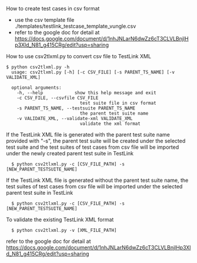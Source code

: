 How to create test cases in csv format

- use the csv template file ./templates/testlink_testcase_template_vungle.csv
- refer to the google doc for detail at 
https://docs.google.com/document/d/1nhJNLarN6dwZz6cT3CLVLBnjlHp3Xld_N81_g415CRg/edit?usp=sharing

How to use csv2tlxml.py to convert csv file to TestLink XML
  
    $ python csv2tlxml.py -h
      usage: csv2tlxml.py [-h] [-c CSV_FILE] [-s PARENT_TS_NAME] [-v VALIDATE_XML]

      optional arguments:
        -h, --help            show this help message and exit
        -c CSV_FILE, --csvfile CSV_FILE
                                test suite file in csv format
        -s PARENT_TS_NAME, --testsuite PARENT_TS_NAME
                                the parent test suite name
        -v VALIDATE_XML, --validate-xml VALIDATE_XML
                                validate the xml format
  
If the TestLink XML file is generated with the parent test suite name provided with "-s", the parent test suite will be created under the selected test suite and the test suites of test cases from csv file will be imported under the newly created parent test suite in TestLink

      $ python csv2tlxml.py -c [CSV_FILE_PATH] -s [NEW_PARENT_TESTSUITE_NAME]

If the TestLink XML file is generated without the parent test suite name, the test suites of test cases from csv file will be imported under the selected parent test suite in TestLink

      $ python csv2tlxml.py -c [CSV_FILE_PATH] -s [NEW_PARENT_TESTSUITE_NAME]

To validate the existing TestLink XML format

      $ python csv2tlxml.py -v [XML_FILE_PATH]

refer to the google doc for detail at 
https://docs.google.com/document/d/1nhJNLarN6dwZz6cT3CLVLBnjlHp3Xld_N81_g415CRg/edit?usp=sharing

